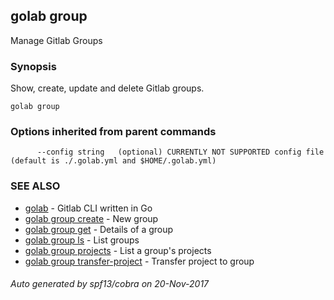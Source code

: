 ## golab group

Manage Gitlab Groups

### Synopsis


Show, create, update and delete Gitlab groups.

```
golab group
```

### Options inherited from parent commands

```
      --config string   (optional) CURRENTLY NOT SUPPORTED config file (default is ./.golab.yml and $HOME/.golab.yml)
```

### SEE ALSO
* [golab](golab.md)	 - Gitlab CLI written in Go
* [golab group create](golab_group_create.md)	 - New group
* [golab group get](golab_group_get.md)	 - Details of a group
* [golab group ls](golab_group_ls.md)	 - List groups
* [golab group projects](golab_group_projects.md)	 - List a group's projects
* [golab group transfer-project](golab_group_transfer-project.md)	 - Transfer project to group

###### Auto generated by spf13/cobra on 20-Nov-2017
